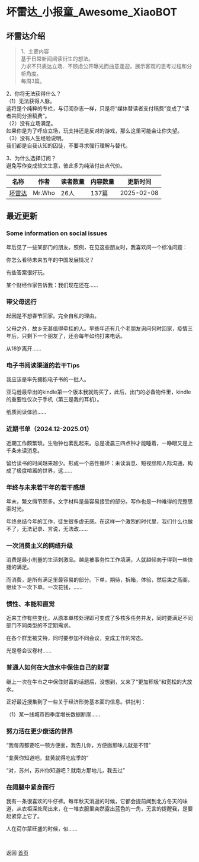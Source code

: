 # 坏雷达_小报童_Awesome_XiaoBOT

## 坏雷达介绍
> 1、主要内容    
基于日常新闻阅读衍生的想法。    
力求不只表达立场、不顾虑公开曝光而曲意逢迎，展示客观的思考过程和分析角度。    
每周3篇。    
    
2、你将无法获得什么？    
（1）无法获得人脉。    
这将是个纯粹的专栏，与订阅杂志一样，只是将“媒体替读者支付稿费”变成了“读者共同分担稿费”。    
（2）没有立场满足。    
如果你是为了呼应立场，玩支持还是反对的游戏，那么这里可能会让你失望。    
（3）没有人生经验说明。    
我们都是自我认知的囚徒，不要寻求强行理解与替代。    
    
3、为什么选择订阅？    
避免写作变成软文生意，彼此多为纯洁付出点代价。  
  


|名称|作者|读者数量|内容数量|更新时间|
|---|---|---|---|---|
|[坏雷达](https://xiaobot.net/p/badradar?refer=0b133df9-27dc-423b-8101-639049001c13)|Mr.Who|26人|137篇|2025-02-08|

## 最近更新
### Some information on social issues

年后见了一些某部门的朋友。照例，在见这些朋友时，我喜欢问一个标准问题：

你怎么看待未来五年的中国发展情况？

有些答案很好玩。

某个财经作家告诉我：我们现在还在......

### 带父母远行

起因是不想春节回家。完全自私的理由。

父母之外，故乡无甚值得牵挂的人。早些年还有几个老朋友询问何时回家，疫情三年后，只剩下一个朋友了，还会每年如约打来电话。

从18岁离开......

### 电子书阅读渠道的若干Tips

我应该是率先拥抱电子书的一批人。

亚马逊最早出的kindle第一个版本我就购买了，此后，出门的必备物件里，kindle的重要性仅次于手机（第三是我的耳机）。

纸质阅读体验......

### 近期书单（2024.12-2025.01）

近期工作颇繁琐。生物钟也紊乱起来。总是凌晨三四点钟才能睡着，一睁眼又是上千条未读消息。

留给读书的时间越来越少。形成一个恶性循环：未读消息、短视频和人际沟通，构成了极度喧嚣的世界，这......

### 年终与未来若干年的若干感想

年末，繁文缛节颇多。文字材料是最容易接受的部分。写作也是一种难得的完整思索时光。

年终总结今年的工作，徒生很多虚无感。在这样一个激烈的时代里，我们什么也做不了，无法记录、言说，无法改......

### 一次消费主义的网络升级

消费是最小剂量的生活刺激品。越是被事务性工作填满，人就越倾向于得到一些快捷的满足。

而消费，是所有满足里最容易的部分。下单，期待，拆箱，体验，然后束之高阁，继续下一次下单。一次花钱，......

### 惯性、本能和直觉

近来工作有些变化，从原本单核处理即可变成了多核多任务并发，同时要满足不同部门不同类型的不定期需求。

在各个群里被艾特，同时要参加不同会议，变成工作的常态。

光是卷会议卷材......

### 普通人如何在大放水中保住自己的财富

继上一次在牛市之中保住财富的话题后，没想到，又来了“更加积极”和宽松的大放水。

正好最近搜集到了一些关于经济形势基本面的信息。供批判：

（1）某一线城市四季度增长数据断崖......

### 努力活在更少废话的世界

“我每周都要吃一顿方便面，我告儿你，方便面那味儿就是不错”

“韭黄你知道吧，韭黄就得吃应季的”

“对，苏州，苏州你知道吧？就南方那地儿，我去过”

### 在阔腿中紧身而行

我有一条很喜欢的牛仔裤。每年秋天消逝的时候，它都会提前闻到北方冬天的味道，从衣柜深处爬出来，在一堆衣服里突然露出蓝色的一角，无言的提醒我，是要赶紧穿上它了。

人在荷尔蒙旺盛的时候，似......


<a href="https://github.com/Reno9527/awesome-xiaobot" style="color: white; text-decoration: none;">awesome-xiaobot</a>

返回 [首页](../README.md)
